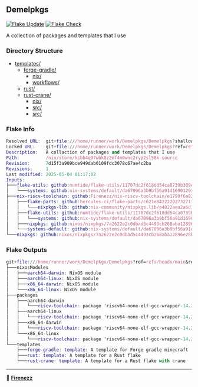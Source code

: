 ## Demelpkgs

[![Flake Update](https://github.com/Firenezz/Demelpkgs/actions/workflows/flake-update.yml/badge.svg)](https://github.com/Firenezz/Demelpkgs/blob/main/.github/workflows/flake-update.yml)
[![Flake Check](https://github.com/Firenezz/Demelpkgs/actions/workflows/flake-check.yml/badge.svg)](https://github.com/Firenezz/Demelpkgs/blob/main/.github/workflows/flake-check.yml)

A collection of packages and templates that I use
### Directory Structure

- [templates/](templates/)
  - [forge-gradle/](templates/forge-gradle/)
    - [nix/](templates/forge-gradle/nix/)
    - [workflows/](templates/forge-gradle/workflows/)
  - [rust/](templates/rust/)
  - [rust-crane/](templates/rust-crane/)
    - [nix/](templates/rust-crane/nix/)
    - [src/](templates/rust-crane/src/)
    - [src/](templates/rust/src/)

### Flake Info

```nix
Resolved URL:  git+file:///home/runner/work/Demelpkgs/Demelpkgs?shallow=1
Locked URL:    git+file:///home/runner/work/Demelpkgs/Demelpkgs?ref=refs/heads/main&rev=7d15f3a909bce949dab0109fdc3078c67ae4c2ba&shallow=1
Description:   A collaction of packages and templates that I use
Path:          /nix/store/ksbb4q97wbk8z2mf4m0wnc2ryp2sl58k-source
Revision:      7d15f3a909bce949dab0109fdc3078c67ae4c2ba
Revisions:     1
Last modified: 2025-05-04 01:17:02
Inputs:
├───flake-utils: github:numtide/flake-utils/11707dc2f618dd54ca8739b309ec4fc024de578b (2024-11-13 21:27:16)
│   └───systems: github:nix-systems/default/da67096a3b9bf56a91d16901293e51ba5b49a27e (2023-04-09 08:27:08)
├───nix-riscv-toolchain: github:Firenezz/nix-riscv-toolchain/e1799f6a8217eeb9166e9ade8dbc427f8c36c72d (2025-05-04 00:51:19)
│   ├───flake-parts: github:hercules-ci/flake-parts/c621e8422220273271f52058f618c94e405bb0f5 (2025-04-01 23:38:40)
│   │   └───nixpkgs-lib: github:nix-community/nixpkgs.lib/e4822aea2a6d1cdd36653c134cacfd64c97ff4fa (2025-03-30 01:09:21)
│   ├───flake-utils: github:numtide/flake-utils/11707dc2f618dd54ca8739b309ec4fc024de578b (2024-11-13 21:27:16)
│   │   └───systems: github:nix-systems/default/da67096a3b9bf56a91d16901293e51ba5b49a27e (2023-04-09 08:27:08)
│   ├───nixpkgs: github:nixos/nixpkgs/7a2622e2c0dbad5c4493cb268aba12896e28b008 (2025-05-03 00:41:22)
│   └───systems-default: github:nix-systems/default/da67096a3b9bf56a91d16901293e51ba5b49a27e (2023-04-09 08:27:08)
└───nixpkgs: github:nixos/nixpkgs/7a2622e2c0dbad5c4493cb268aba12896e28b008 (2025-05-03 00:41:22)

```

### Flake Outputs

```nix
git+file:///home/runner/work/Demelpkgs/Demelpkgs?ref=refs/heads/main&rev=7d15f3a909bce949dab0109fdc3078c67ae4c2ba&shallow=1
├───nixosModules
│   ├───aarch64-darwin: NixOS module
│   ├───aarch64-linux: NixOS module
│   ├───x86_64-darwin: NixOS module
│   └───x86_64-linux: NixOS module
├───packages
│   ├───aarch64-darwin
│   │   └───riscv-toolchain: package 'riscv64-none-elf-gcc-wrapper-14.2.1.20250322'
│   ├───aarch64-linux
│   │   └───riscv-toolchain: package 'riscv64-none-elf-gcc-wrapper-14.2.1.20250322'
│   ├───x86_64-darwin
│   │   └───riscv-toolchain: package 'riscv64-none-elf-gcc-wrapper-14.2.1.20250322'
│   └───x86_64-linux
│       └───riscv-toolchain: package 'riscv64-none-elf-gcc-wrapper-14.2.1.20250322'
└───templates
    ├───forge-gradle: template: A template for Forge gradle minecraft
    ├───rust: template: A template for a Rust flake
    └───rust-crane: template: A template for a Rust flake with crane

```

---

👤 [**Firenezz**](https://github.com/Firenezz)
